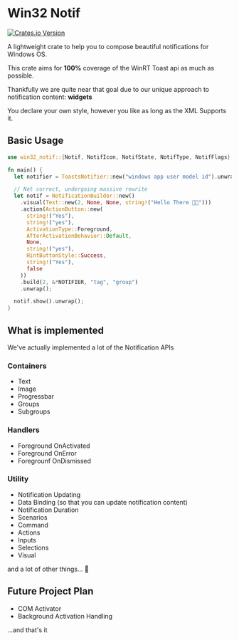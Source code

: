 # Win32 Notif

[![Crates.io Version](https://img.shields.io/crates/v/win32_notif?logo=Docs.rs)](https://docs.rs/win32_notif)

A lightweight crate to help you to compose beautiful notifications for Windows OS.

This crate aims for **100%** coverage of the WinRT Toast api as much as possible.

Thankfully we are quite near that goal due to our unique approach to notification content: **widgets**

You declare your own style, however you like as long as the XML Supports it.

## Basic Usage

```rust
use win32_notif::{Notif, NotifIcon, NotifState, NotifType, NotifFlags};

fn main() {
  let notifier = ToastsNotifier::new("windows app user model id").unwrap();

  // Not correct, undergoing massive rewrite
  let notif = NotificationBuilder::new()
    .visual(Text::new(2, None, None, string!("Hello There 👋🏼")))
    .action(ActionButton::new(
      string!("Yes"),
      string!("yes"),
      ActivationType::Foreground,
      AfterActivationBehavior::Default,
      None,
      string!("yes"),
      HintButtonStyle::Success,
      string!("Yes"),
      false
    ))
    .build(2, &*NOTIFIER, "tag", "group")
    .unwrap();

  notif.show().unwrap();
}
```

## What is implemented

We've actually implemented a lot of the Notification APIs

### Containers

- Text
- Image
- Progressbar
- Groups
- Subgroups

### Handlers

- Foreground OnActivated
- Foreground OnError
- Foregrounf OnDismissed

### Utility

- Notification Updating
- Data Binding (so that you can update notification content)
- Notification Duration
- Scenarios
- Command
- Actions
- Inputs
- Selections
- Visual

and a lot of other things... 🎉

## Future Project Plan

- COM Activator
- Background Activation Handling

...and that's it
